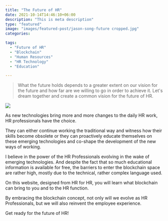 ```yaml
---
title: "The Future of HR"
date: 2021-10-14T14:46:10+06:00
description: "This is meta description"
type: "featured"
image: "images/featured-post/jason-song-future cropped.jpg"
categories: 

tags:
  - "Future of HR"
  - "Blockchain"
  - "Human Resources"
  - "HR Technology"
  - "Education"

---
```






> What the future holds depends to a greater extent on our vision for the future and how far are we willing to go in order to achieve it. 
Let's dream together and create a common vision for the future of HR.


![](../images/post-img.jpg)

As new technologies bring more and more changes to the daily HR work, HR professionals have the choice. 

They can either continue working the traditional way and witness how their skills become obsolete or they can proactively educate themselves on these emerging technologies and co-shape the development of the new ways of working. 

I believe in the power of the HR Professionals evolving in the wake of emerging technologies. And despite the fact that so much educational information is available for free, the barriers to enter the blockchain space are rather high, mostly due to the technical, rather complex language used. 

On this website, designed from HR for HR, you will learn what blockchain can bring to you and to the HR function. 

By embracing the blockchain concept, not only will we evolve as HR Professionals, but we will also reinvent the employee experience. 

Get ready for the future of HR!



